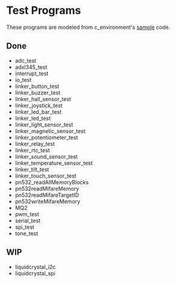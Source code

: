 Test Programs
=============

These programs are modeled from c_environment's [sample](https://github.com/pcduino/c_environment/tree/master/sample) code.

## Done

- adc_test
- adxl345_test
- interrupt_test
- io_test
- linker_button_test
- linker_buzzer_test
- linker_hall_sensor_test
- linker_joystick_test
- linker_led_bar_test
- linker_led_test
- linker_light_sensor_test
- linker_magnetic_sensor_test
- linker_potentiometer_test
- linker_relay_test
- linker_rtc_test
- linker_sound_sensor_test
- linker_temperature_sensor_test
- linker_tilt_test
- linker_touch_sensor_test
- pn532_readAllMemoryBlocks
- pn532readMifareMemory
- pn532readMifareTargetID
- pn532writeMifareMemory
- MQ2
- pwm_test
- serial_test
- spi_test
- tone_test

## WIP

- liquidcrystal_i2c
- liquidcrystal_spi

